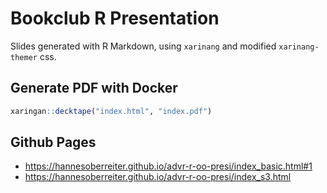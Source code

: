 # Bookclub R Presentation

Slides generated with R Markdown, using `xarinang` and modified `xarinang-themer` css.

## Generate PDF with Docker

```r
xaringan::decktape("index.html", "index.pdf")
```

## Github Pages

- <https://hannesoberreiter.github.io/advr-r-oo-presi/index_basic.html#1>
- <https://hannesoberreiter.github.io/advr-r-oo-presi/index_s3.html>
